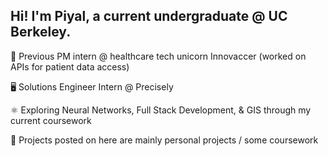 ## Hi! I'm Piyal, a current undergraduate @ UC Berkeley. 

🧪 Previous PM intern @ healthcare tech unicorn Innovaccer (worked on APIs for patient data access)

🖥️ Solutions Engineer Intern @ Precisely

⚛️ Exploring Neural Networks, Full Stack Development, & GIS through my current coursework

📓 Projects posted on here are mainly personal projects / some coursework 
